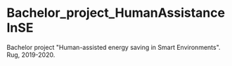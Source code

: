 # Bachelor_project_HumanAssistanceInSE
Bachelor project "Human-assisted energy saving in Smart Environments". Rug, 2019-2020.
